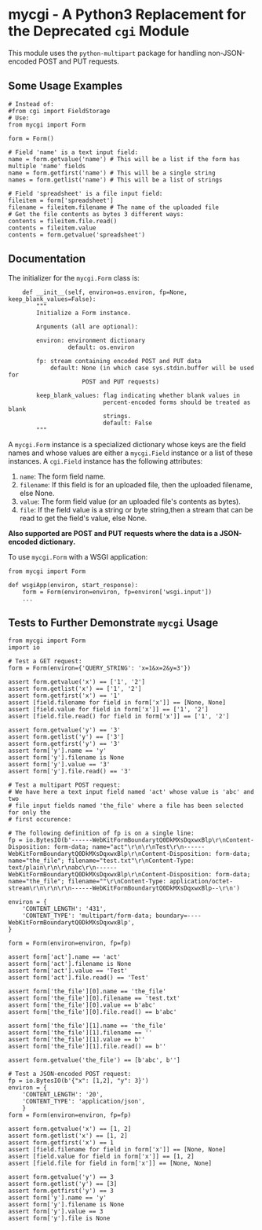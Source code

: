 mycgi - A Python3 Replacement for the Deprecated `cgi` Module
=============================================================

This module uses the `python-multipart` package for handling non-JSON-encoded POST and PUT requests.

Some Usage Examples
-------------------

```
# Instead of:
#from cgi import FieldStorage
# Use:
from mycgi import Form

form = Form()

# Field 'name' is a text input field:
name = form.getvalue('name') # This will be a list if the form has multiple 'name' fields
name = form.getfirst('name') # This will be a single string
names = form.getlist('name') # This will be a list of strings

# Field 'spreadsheet' is a file input field:
fileitem = form['spreadsheet']
filename = fileitem.filename # The name of the uploaded file
# Get the file contents as bytes 3 different ways:
contents = fileitem.file.read()
contents = fileitem.value
contents = form.getvalue('spreadsheet')
```

Documentation
-------------

The initializer for the `mycgi.Form` class is:

```
    def __init__(self, environ=os.environ, fp=None, keep_blank_values=False):
        """
        Initialize a Form instance.

        Arguments (all are optional):

        environ: environment dictionary
                 default: os.environ

        fp: stream containing encoded POST and PUT data
            default: None (in which case sys.stdin.buffer will be used for
                     POST and PUT requests)

        keep_blank_values: flag indicating whether blank values in
                           percent-encoded forms should be treated as blank
                           strings.
                           default: False
        """

```

A `mycgi.Form` instance is a specialized dictionary whose keys are the field names and whose values are either a `mycgi.Field`
instance or a list of these instances. A `cgi.Field` instance has the following attributes:

1. `name`:     The form field name.
2. `filename`: If this field is for an uploaded file, then the uploaded filename, else None.
3. `value`:    The form field value (or an uploaded file's contents as bytes).
4. `file`:     If the field value is a string or byte string,then a stream that can be read to get the field's value, else None.

**Also supported are POST and PUT requests where the data is a JSON-encoded dictionary.**

To use `mycgi.Form` with a WSGI application:

```
from mycgi import Form

def wsgiApp(environ, start_response):
    form = Form(environ=environ, fp=environ['wsgi.input'])
    ...
```

Tests to Further Demonstrate `mycgi` Usage
----------------------------------------

```
from mycgi import Form
import io

# Test a GET request:
form = Form(environ={'QUERY_STRING': 'x=1&x=2&y=3'})

assert form.getvalue('x') == ['1', '2']
assert form.getlist('x') == ['1', '2']
assert form.getfirst('x') == '1'
assert [field.filename for field in form['x']] == [None, None]
assert [field.value for field in form['x']] == ['1', '2']
assert [field.file.read() for field in form['x']] == ['1', '2']

assert form.getvalue('y') == '3'
assert form.getlist('y') == ['3']
assert form.getfirst('y') == '3'
assert form['y'].name == 'y'
assert form['y'].filename is None
assert form['y'].value == '3'
assert form['y'].file.read() == '3'

# Test a multipart POST request:
# We have here a text input field named 'act' whose value is 'abc' and two
# file input fields named 'the_file' where a file has been selected for only the
# first occurence:

# The following definition of fp is on a single line:
fp = io.BytesIO(b'------WebKitFormBoundarytQ0DkMXsDqxwxBlp\r\nContent-Disposition: form-data; name="act"\r\n\r\nTest\r\n------WebKitFormBoundarytQ0DkMXsDqxwxBlp\r\nContent-Disposition: form-data; name="the_file"; filename="test.txt"\r\nContent-Type: text/plain\r\n\r\nabc\r\n------WebKitFormBoundarytQ0DkMXsDqxwxBlp\r\nContent-Disposition: form-data; name="the_file"; filename=""\r\nContent-Type: application/octet-stream\r\n\r\n\r\n------WebKitFormBoundarytQ0DkMXsDqxwxBlp--\r\n')

environ = {
    'CONTENT_LENGTH': '431',
    'CONTENT_TYPE': 'multipart/form-data; boundary=----WebKitFormBoundarytQ0DkMXsDqxwxBlp',
}

form = Form(environ=environ, fp=fp)

assert form['act'].name == 'act'
assert form['act'].filename is None
assert form['act'].value == 'Test'
assert form['act'].file.read() == 'Test'

assert form['the_file'][0].name == 'the_file'
assert form['the_file'][0].filename == 'test.txt'
assert form['the_file'][0].value == b'abc'
assert form['the_file'][0].file.read() == b'abc'

assert form['the_file'][1].name == 'the_file'
assert form['the_file'][1].filename == ''
assert form['the_file'][1].value == b''
assert form['the_file'][1].file.read() == b''

assert form.getvalue('the_file') == [b'abc', b'']

# Test a JSON-encoded POST request:
fp = io.BytesIO(b'{"x": [1,2], "y": 3}')
environ = {
    'CONTENT_LENGTH': '20',
    'CONTENT_TYPE': 'application/json',
    }
form = Form(environ=environ, fp=fp)

assert form.getvalue('x') == [1, 2]
assert form.getlist('x') == [1, 2]
assert form.getfirst('x') == 1
assert [field.filename for field in form['x']] == [None, None]
assert [field.value for field in form['x']] == [1, 2]
assert [field.file for field in form['x']] == [None, None]

assert form.getvalue('y') == 3
assert form.getlist('y') == [3]
assert form.getfirst('y') == 3
assert form['y'].name == 'y'
assert form['y'].filename is None
assert form['y'].value == 3
assert form['y'].file is None
```